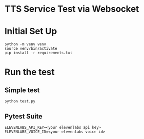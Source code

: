 # TTS Service Test via Websocket

# Initial Set Up

```
python -m venv venv
source venv/bin/activate
pip install -r requirements.txt
```

# Run the test

## Simple test

```
python test.py
```

## Pytest Suite

```
ELEVENLABS_API_KEY=<your elevenlabs api key>
ELEVENLABS_VOICE_ID=<your elevenlabs voice id>
```
